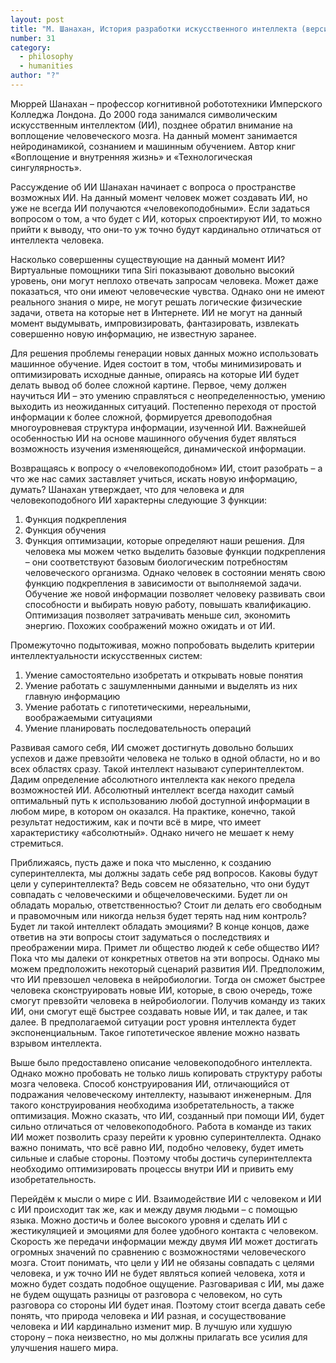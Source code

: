 ```yaml
---
layout: post
title: "М. Шанахан, История разработки искусственного интеллекта (версия 1)"
number: 31
category:
  - philosophy
  - humanities
author: "?"
---
```


Мюррей Шанахан – профессор когнитивной робототехники Имперского Колледжа Лондона. До 2000 года занимался символическим искусственным интеллектом (ИИ), позднее обратил внимание на воплощение человеческого мозга. На данный момент занимается нейродинамикой, сознанием и машинным обучением. Автор книг «Воплощение и внутренняя жизнь» и «Технологическая сингулярность».

Рассуждение об ИИ Шанахан начинает с вопроса о пространстве возможных ИИ. На данный момент человек может создавать ИИ, но уже не всегда ИИ получаются «человекоподобными». Если задаться вопросом о том, а что будет с ИИ, которых спроектируют ИИ, то можно прийти к выводу, что они-то уж точно будут кардинально отличаться от интеллекта человека.

Насколько совершенны существующие на данный момент ИИ? Виртуальные помощники типа Siri показывают довольно высокий уровень, они могут неплохо отвечать запросам человека. Может даже показаться, что они имеют человеческие чувства. Однако они не имеют реального знания о мире, не могут решать логические физические задачи, ответа на которые нет в Интернете. ИИ не могут на данный момент выдумывать, импровизировать, фантазировать, извлекать совершенно новую информацию, не известную заранее.

Для решения проблемы генерации новых данных можно использовать машинное обучение. Идея состоит в том, чтобы минимизировать и оптимизировать исходные данные, опираясь на которые ИИ будет делать вывод об более сложной картине. Первое, чему должен научиться ИИ – это умению справляться с неопределенностью, умению выходить из неожиданных ситуаций. Постепенно переходя от простой информации к более сложной, формируется древоподобная многоуровневая структура информации, изученной ИИ. Важнейшей особенностью ИИ на основе машинного обучения будет являться возможность изучения изменяющейся, динамической информации.

Возвращаясь к вопросу о «человекоподобном» ИИ, стоит разобрать – а что же нас самих заставляет учиться, искать новую информацию, думать? Шанахан утверждает, что для человека и для человекоподобного ИИ характерны следующие 3 функции:
1. Функция подкрепления
2. Функция обучения
3. Функция оптимизации, которые определяют наши решения. Для человека мы можем четко выделить базовые функции подкрепления – они соответствуют базовым биологическим потребностям человеческого организма. Однако человек в состоянии менять свою функцию подкрепления в зависимости от выполняемой задачи. Обучение же новой информации позволяет человеку развивать свои способности и выбирать новую работу, повышать квалификацию. Оптимизация позволяет затрачивать меньше сил, экономить энергию. Похожих соображений можно ожидать и от ИИ.

Промежуточно подытоживая, можно попробовать выделить критерии интеллектуальности искусственных систем:
1. Умение самостоятельно изобретать и открывать новые понятия
2. Умение работать с зашумленными данными и выделять из них главную информацию
3. Умение работать с гипотетическими, нереальными, воображаемыми ситуациями
4. Умение планировать последовательность операций

Развивая самого себя, ИИ сможет достигнуть довольно больших успехов и даже превзойти человека не только в одной области, но и во всех областях сразу. Такой интеллект называют суперинтеллектом. Дадим определение абсолютного интеллекта как некого предела возможностей ИИ. Абсолютный интеллект всегда находит самый оптимальный путь к использованию любой доступной информации в любом мире, в котором он оказался. На практике, конечно, такой результат недостижим, как и почти всё в мире, что имеет характеристику «абсолютный». Однако ничего не мешает к нему стремиться.

Приближаясь, пусть даже и пока что мысленно, к созданию суперинтеллекта, мы должны задать себе ряд вопросов. Каковы будут цели у суперинтеллекта? Ведь совсем не обязательно, что они будут совпадать с человеческими и общечеловеческими. Будет ли он обладать моралью, ответственностью? Стоит ли делать его свободным и правомочным или никогда нельзя будет терять над ним контроль? Будет ли такой интеллект обладать эмоциями? В конце концов, даже ответив на эти вопросы стоит задуматься о последствиях и преображении мира. Примет ли общество людей к себе общество ИИ? Пока что мы далеки от конкретных ответов на эти вопросы. Однако мы можем предположить некоторый сценарий развития ИИ. Предположим, что ИИ превзошел человека в нейробиологии. Тогда он сможет быстрее человека сконструировать новые ИИ, которые, в свою очередь, тоже смогут превзойти человека в нейробиологии. Получив команду из таких ИИ, они смогут ещё быстрее создавать новые ИИ, и так далее, и так далее. В предполагаемой ситуации рост уровня интеллекта будет экспоненциальным. Такое гипотетическое явление можно назвать взрывом интеллекта.

Выше было предоставлено описание человекоподобного интеллекта. Однако можно пробовать не только лишь копировать структуру работы мозга человека. Способ конструирования ИИ, отличающийся от подражания человеческому интеллекту, называют инженерным. Для такого конструирования необходима изобретательность, а также оптимизация. Можно сказать, что ИИ, созданный при помощи ИИ, будет сильно отличаться от человекоподобного. Работа в команде из таких ИИ может позволить сразу перейти к уровню суперинтеллекта. Однако важно понимать, что всё равно ИИ, подобно человеку, будет иметь сильные и слабые стороны. Поэтому чтобы достичь суперинтеллекта необходимо оптимизировать процессы внутри ИИ и привить ему изобретательность. 

Перейдём к мысли о мире с ИИ. Взаимодействие ИИ с человеком и ИИ с ИИ происходит так же, как и между двумя людьми – с помощью языка. Можно достичь и более высокого уровня и сделать ИИ с жестикуляцией и эмоциями для более удобного контакта с человеком. Скорость же передачи информации между двумя ИИ может достигать огромных значений по сравнению с возможностями человеческого мозга. Стоит понимать, что цели у ИИ не обязаны совпадать с целями человека, и уж точно ИИ не будет являться копией человека, хотя и можно будет создать подобное ощущение. Разговаривая с ИИ, мы даже не будем ощущать разницы от разговора с человеком, но суть разговора со стороны ИИ будет иная. Поэтому стоит всегда давать себе понять, что природа человека и ИИ разная, и сосуществование человека и ИИ кардинально изменит мир. В лучшую или худшую сторону – пока неизвестно, но мы должны прилагать все усилия для улучшения нашего мира.
